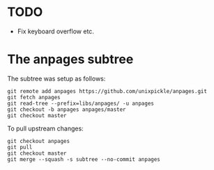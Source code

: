 # TODO

 * Fix keyboard overflow etc.

# The anpages subtree

The subtree was setup as follows:

    git remote add anpages https://github.com/unixpickle/anpages.git
    git fetch anpages
    git read-tree --prefix=libs/anpages/ -u anpages
    git checkout -b anpages anpages/master
    git checkout master

To pull upstream changes:

    git checkout anpages
    git pull
    git checkout master
    git merge --squash -s subtree --no-commit anpages
